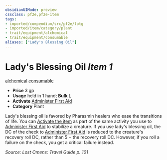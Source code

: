 ```yaml
---
obsidianUIMode: preview
cssclass: pf2e,pf2e-item
tags:
- imported/compendium/src/pf2e/lotg
- imported/item/category/plant
- trait/equipment/alchemical
- trait/equipment/consumable
aliases: ["Lady's Blessing Oil"]
---
```

# Lady's Blessing Oil *Item 1*  
[alchemical](alchemical.md)  [consumable](consumable.md)  

- **Price** 3 gp
- **Usage** held in 1 hand; **Bulk** L
- **Activate** [Administer First Aid](administer-first-aid.md)
- **Category** Plant

Lady's blessing oil is favored by Pharasmin healers who ease the transitions of life. You can [Activate the item](activate-an-item.md) as part of the same activity you use to [Administer First Aid](administer-first-aid.md) to stabilize a creature. If you use lady's blessing oil, the DC of the check to [Administer First Aid](administer-first-aid.md) is reduced to the creature's recovery roll DC, rather than 5 + the recovery roll DC. However, if you roll a failure on the check, you get a critical failure instead.

*Source: Lost Omens: Travel Guide p. 101*